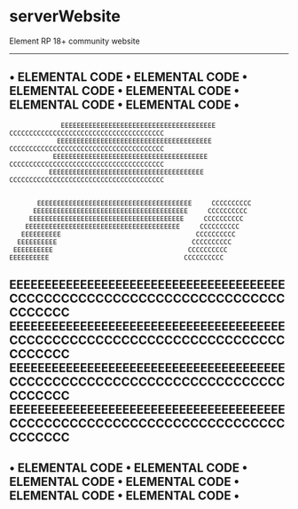 # serverWebsite
Element RP 18+ community website

-------------------------------------------------------------------------------------------------------
• ELEMENTAL CODE • ELEMENTAL CODE • ELEMENTAL CODE • ELEMENTAL CODE • ELEMENTAL CODE • ELEMENTAL CODE •
-------------------------------------------------------------------------------------------------------
                 EEEEEEEEEEEEEEEEEEEEEEEEEEEEEEEEEEEEEEE     CCCCCCCCCCCCCCCCCCCCCCCCCCCCCCCCCCCCCCC
                EEEEEEEEEEEEEEEEEEEEEEEEEEEEEEEEEEEEEEE     CCCCCCCCCCCCCCCCCCCCCCCCCCCCCCCCCCCCCCC
               EEEEEEEEEEEEEEEEEEEEEEEEEEEEEEEEEEEEEEE     CCCCCCCCCCCCCCCCCCCCCCCCCCCCCCCCCCCCCCC
              EEEEEEEEEEEEEEEEEEEEEEEEEEEEEEEEEEEEEEE     CCCCCCCCCCCCCCCCCCCCCCCCCCCCCCCCCCCCCCC
             
            
           EEEEEEEEEEEEEEEEEEEEEEEEEEEEEEEEEEEEEEE     CCCCCCCCCC
          EEEEEEEEEEEEEEEEEEEEEEEEEEEEEEEEEEEEEEE     CCCCCCCCCC
         EEEEEEEEEEEEEEEEEEEEEEEEEEEEEEEEEEEEEEE     CCCCCCCCCC
        EEEEEEEEEEEEEEEEEEEEEEEEEEEEEEEEEEEEEEE     CCCCCCCCCC
       EEEEEEEEEE                                  CCCCCCCCCC
      EEEEEEEEEE                                  CCCCCCCCCC
     EEEEEEEEEE                                  CCCCCCCCCC
    EEEEEEEEEE                                  CCCCCCCCCC
   EEEEEEEEEEEEEEEEEEEEEEEEEEEEEEEEEEEEEEE     CCCCCCCCCCCCCCCCCCCCCCCCCCCCCCCCCCCCCCC
  EEEEEEEEEEEEEEEEEEEEEEEEEEEEEEEEEEEEEEE     CCCCCCCCCCCCCCCCCCCCCCCCCCCCCCCCCCCCCCC
 EEEEEEEEEEEEEEEEEEEEEEEEEEEEEEEEEEEEEEE     CCCCCCCCCCCCCCCCCCCCCCCCCCCCCCCCCCCCCCC
EEEEEEEEEEEEEEEEEEEEEEEEEEEEEEEEEEEEEEE     CCCCCCCCCCCCCCCCCCCCCCCCCCCCCCCCCCCCCCC
-------------------------------------------------------------------------------------------------------
• ELEMENTAL CODE • ELEMENTAL CODE • ELEMENTAL CODE • ELEMENTAL CODE • ELEMENTAL CODE • ELEMENTAL CODE •
-------------------------------------------------------------------------------------------------------

